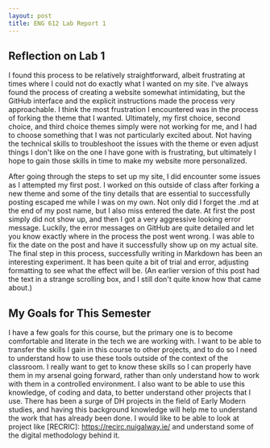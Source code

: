 ```yaml
---
layout: post
title: ENG 612 Lab Report 1
---
```


## Reflection on Lab 1

I found this process to be relatively straightforward, albeit frustrating at times where I could not do exactly what I wanted on my site. 
I've always found the process of creating a website somewhat intimidating, but the GitHub interface and the explicit instructions made the 
process very approachable. I think the most frustration I encountered was in the process of forking the theme that I wanted. Ultimately, my
first choice, second choice, and third choice themes simply were not working for me, and I had to choose something that I was not particularly
excited about. Not having the technical skills to troubleshoot the issues with the theme or even adjust things I don't like on the one I
have gone with is frustrating, but ultimately I hope to gain those skills in time to make my website more personalized. 

After going through the steps to set up my site, I did encounter some issues as I attempted my first post. I worked on this outside of class
after forking a new theme and some of the tiny details that are essential to successfully posting escaped me while I was on my own. Not only did 
I forget the .md at the end of my post name, but I also miss entered the date. At first the post simply did not show up, and then I got a very 
aggressive looking error message. Luckily, the error messages on GitHub are quite detailed and let you know exactly where in the process the post 
went wrong. I was able to fix the date on the post and have it successfully show up on my actual site. The final step in this process, successfully
writing in Markdown has been an interesting experiment. It has been quite a bit of trial and error, adjusting formatting to see what the effect will be.
(An earlier version of this post had the text in a strange scrolling box, and I still don't quite know how that came about.)

## My Goals for This Semester

I have a few goals for this course, but the primary one is to become comfortable and literate in the tech we are working with. I want to be
able to transfer the skills I gain in this course to other projects, and to do so I need to understand how to use these tools outside of the
context of the classroom. I really want to get to know these skills so I can properly have them in my arsenal going forward, rather than 
only understand how to work with them in a controlled environment. I also want to be able to use this knowledge, of coding and data, to better
understand other projects that I use. There has been a surge of DH projects in the field of Early Modern studies, and having this background 
knowledge will help me to understand the work that has already been done. I would like to be able to look at project like [RECRIC]: https://recirc.nuigalway.ie/
and understand some of the digital methodology behind it.
